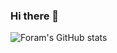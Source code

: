 ### Hi there 👋

![Foram's GitHub stats](https://github-readme-stats.vercel.app/api?username=fsojitra&show_icons=true&theme=onedark)


